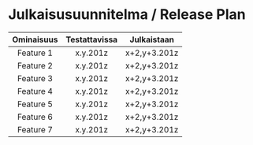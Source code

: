 # Julkaisusuunnitelma / Release Plan



| Ominaisuus | Testattavissa | Julkaistaan |
|:-:|:-:|:-:|
| Feature 1 | x.y.201z | x+2,y+3.201z |
| Feature 2 | x.y.201z | x+2,y+3.201z |
| Feature 3 | x.y.201z | x+2,y+3.201z |
| Feature 4 | x.y.201z | x+2,y+3.201z |
| Feature 5 | x.y.201z | x+2,y+3.201z |
| Feature 6 | x.y.201z | x+2,y+3.201z |
| Feature 7 | x.y.201z | x+2,y+3.201z |